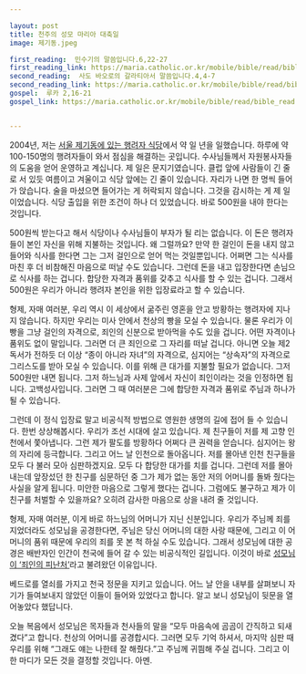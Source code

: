 ```yaml
---

layout: post
title: 천주의 성모 마리아 대축일
image: 제기동.jpeg

first_reading:  민수기의 말씀입니다.6,22-27
first_reading_link: https://maria.catholic.or.kr/mobile/bible/read/bible_read.asp?m=1&n=133&p=37
second_reading:  사도 바오로의 갈라티아서 말씀입니다.4,4-7
second_reading_link: https://maria.catholic.or.kr/mobile/bible/read/bible_read.asp?m=2&n=152&p=8
gospel:  루카 2,16-21
gospel_link: https://maria.catholic.or.kr/mobile/bible/read/bible_read.asp?m=2&n=149&p=2


---
```


2004년, 저는 <a href="https://m.catholictimes.org/mobile/article_view.php?aid=269280">서울 제기동에 있는 행려자 식당</a>에서 약 일 년을 일했습니다. 하루에 약 100-150명의 행려자들이 와서 점심을 해결하는 곳입니다. 수사님들께서 자원봉사자들의 도움을 얻어 운영하고 계십니다. 제 일은 문지기였습니다. 클럽 앞에 사람들이 긴 줄로 서 있듯 여름이고 겨울이고 식당 앞에는 긴 줄이 있습니다. 자리가 나면 한 명씩 들어가 앉습니다. 술을 마셨으면 들어가는 게 허락되지 않습니다. 그것을 감시하는 게 제 일이었습니다. 식당 출입을 위한 조건이 하나 더 있었습니다. 바로 500원을 내야 한다는 것입니다.

500원씩 받는다고 해서 식당이나 수사님들이 부자가 될 리는 없습니다. 이 돈은 행려자들이 본인 자신을 위해 지불하는 것입니다. 왜 그럴까요? 만약 한 걸인이 돈을 내지 않고 들어와 식사를 한다면 그는 그저 걸인으로 얻어 먹는 것일뿐입니다. 어쩌면 그는 식사를 마친 후 더 비참해진 마음으로 떠날 수도 있습니다. 그런데 돈을 내고 입장한다면 손님으로 식사를 하는 겁니다. 합당한 자격과 품위를 갖추고 식사를 할 수 있는 겁니다. 그래서 500원은 우리가 아니라 행려자 본인을 위한 입장료라고 할 수 있습니다.

형제, 자매 여러분, 우리 역시 이 세상에서 굶주린 영혼을 안고 방황하는 행려자에 지나지 않습니다. 하지만 우리는 미사 안에서 천상의 빵을 모실 수 있습니다. 물론 우리가 이 빵을 그냥 걸인의 자격으로, 죄인의 신분으로 받아먹을 수도 있을 겁니다. 어떤 자격이나 품위도 없이 말입니다. 그러면 더 큰 죄인으로 그 자리를 떠날 겁니다. 아니면 오늘 제2독서가 전하듯 더 이상 “종이 아니라 자녀”의 자격으로, 심지어는 “상속자”의 자격으로 그리스도를 받아 모실 수 있습니다. 이를 위해 큰 대가를 지불할 필요가 없습니다. 그저 500원만 내면 됩니다. 그저 하느님과 사제 앞에서 자신이 죄인이라는 것을
인정하면 됩니다. 고백성사입니다. 그러면 그 때 여러분은 그에 합당한 자격과 품위로 주님과 하나가 될 수 있습니다.

그런데 이 정식 입장료 말고 비공식적 방법으로 영원한 생명의 길에 접어 들 수 있습니다. 한번 상상해봅시다. 우리가 조선 시대에 살고 있습니다. 제 친구들이 저를 제 고향 인천에서 쫓아냅니다. 그런 제가 팔도를 방황하다 어쩌다 큰 권력을 얻습니다. 심지어는 왕의 자리에 등극합니다. 그리고 어느 날 인천으로 돌아옵니다. 저를 몰아낸 인천 친구들을 모두 다 불러 모아 심판하겠지요. 모두 다 합당한 대가를 치를 겁니다. 그런데 저를 몰아내는데 앞장섰던 한 친구를 심문하던 중 그가 제가 없는 동안 저의 어머니를 돌봐 줬다는 사실을 알게 됩니다. 미안한 마음으로 그렇게 했다는 겁니다. 그럼에도 불구하고 제가 이 친구를 처벌할 수 있을까요? 오히려 감사한 마음으로 상을 내려 줄 것입니다.

형제, 자매 여러분, 이게 바로 하느님의 어머니가 지닌 신분입니다. 우리가 주님께 죄를 지었더라도 성모님을 공경한다면, 주님은 당신 어머니의 대한 사랑 때문에, 그리고 이 어머니의 품위 때문에 우리의 죄를 못 본 척 하실 수도 있습니다. 그래서 성모님에 대한 공경은 배반자인 인간이 천국에 들어 갈 수 있는 비공식적인 길입니다. 이것이 바로 <a href="https://pds.catholic.or.kr/pdsm/bbs_view.asp?num=9&id=184439&menu=4834">성모님이 ‘죄인의 피난처’</a>라고 불려왔던 이유입니다.

베드로를 열쇠를 가지고 천국 정문을 지키고 있습니다. 어느 날 안을 내부를 살펴보니 자기가 들여보내지 않았던 이들이 들어와 있었다고 합니다. 알고 보니 성모님이 뒷문을 열어놓았다 했답니다.

오늘 복음에서 성모님은 목자들과 천사들의 말을 “모두 마음속에 곰곰이 간직하고 되새겼다”고 합니다. 천상의 어머니를 공경합시다. 그러면 모두 기억 하셔서, 마지막 심판 때 우리를 위해 “그래도 얘는 나한테 잘 해줬다.”고 주님께 귀띔해 주실 겁니다. 그리고 이 한 마디가 모든 것을 결정할 것입니다. 아멘.

